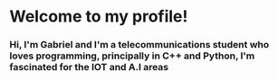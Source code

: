 # Welcome to my profile!

### Hi, I'm Gabriel and I'm a telecommunications student who loves programming, principally in C++ and Python, I'm fascinated for the IOT and A.I areas

<!--
**Gabriel-ino/Gabriel-ino** is a ✨ _special_ ✨ repository because its `README.md` (this file) appears on your GitHub profile.


